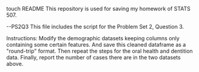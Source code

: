 touch README
This repository is used for saving my homework of STATS 507.

--PS2Q3
This file includes the script for the Problem Set 2, Question 3.

Instructions: Modify the demographic datasets keeping columns only containing some certain features. And save this cleaned dataframe as a "round-trip" format.
Then repeat the steps for the oral health and dentition data.
Finally, report the number of cases there are in the two datasets above.
